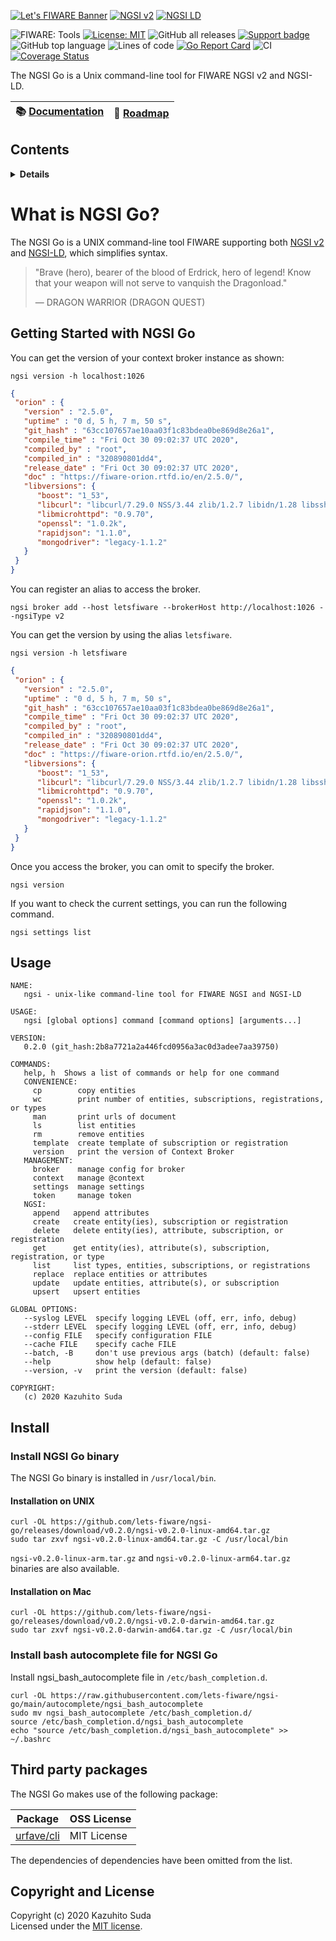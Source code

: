 [![Let's FIWARE Banner](https://raw.githubusercontent.com/lets-fiware/ngsi-go/gh-pages/img/lets-fiware-logo-non-free.png)](https://www.letsfiware.jp/)
[![NGSI v2](https://img.shields.io/badge/NGSI-v2-5dc0cf.svg)](https://fiware-ges.github.io/orion/api/v2/stable/)
[![NGSI LD](https://img.shields.io/badge/NGSI-LD-d6604d.svg)](https://www.etsi.org/deliver/etsi_gs/CIM/001_099/009/01.03.01_60/gs_cim009v010301p.pdf)

![FIWARE: Tools](https://nexus.lab.fiware.org/repository/raw/public/badges/chapters/deployment-tools.svg)
[![License: MIT](https://img.shields.io/github/license/lets-fiware/ngsi-go.svg)](https://opensource.org/licenses/MIT)
![GitHub all releases](https://img.shields.io/github/downloads/lets-fiware/ngsi-go/total)
[![Support badge](https://img.shields.io/badge/tag-fiware-orange.svg?logo=stackoverflow)](https://stackoverflow.com/questions/tagged/fiware+ngsi-go)
<br/>
![GitHub top language](https://img.shields.io/github/languages/top/lets-fiware/ngsi-go)
![Lines of code](https://img.shields.io/tokei/lines/github/lets-fiware/ngsi-go)
[![Go Report Card](https://goreportcard.com/badge/github.com/lets-fiware/ngsi-go)](https://goreportcard.com/report/github.com/lets-fiware/ngsi-go)
![CI](https://github.com/lets-fiware/ngsi-go/workflows/CI/badge.svg)
[![Coverage Status](https://coveralls.io/repos/github/lets-fiware/ngsi-go/badge.svg?branch=main)](https://coveralls.io/github/lets-fiware/ngsi-go?branch=main)


The NGSI Go is a Unix command-line tool for FIWARE NGSI v2 and NGSI-LD.

| :books: [Documentation](https://ngsi-go.letsfiware.jp/) | :dart: [Roadmap](./roadmap.md) |
|---------------------------------------------------------|--------------------------------|

## Contents
 
<details>
<summary><strong>Details</strong></summary>

-   [Getting Started with NGSI Go](#getting-started-with-ngsi-go)
-   [Usage](#usage)
-   [Install](#install)
-   [Third party packages](#third-party-packages)
-   [Copyright and License](#copyright-and-license)

</details>

# What is NGSI Go?

The NGSI Go is a UNIX command-line tool FIWARE supporting both [NGSI v2](https://fiware-ges.github.io/orion/api/v2/stable/) and [NGSI-LD](https://www.etsi.org/deliver/etsi_gs/CIM/001_099/009/01.03.01_60/gs_cim009v010301p.pdf), which simplifies syntax.

> "Brave (hero), bearer of the blood of Erdrick, hero of legend! Know that your weapon will not
> serve to vanquish the Dragonload."
>
> — DRAGON WARRIOR (DRAGON QUEST)


## Getting Started with NGSI Go

You can get the version of your context broker instance as shown:

```console
ngsi version -h localhost:1026
```

```json
{
 "orion" : {
   "version" : "2.5.0",
   "uptime" : "0 d, 5 h, 7 m, 50 s",
   "git_hash" : "63cc107657ae10aa03f1c83bdea0be869d8e26a1",
   "compile_time" : "Fri Oct 30 09:02:37 UTC 2020",
   "compiled_by" : "root",
   "compiled_in" : "320890801dd4",
   "release_date" : "Fri Oct 30 09:02:37 UTC 2020",
   "doc" : "https://fiware-orion.rtfd.io/en/2.5.0/",
   "libversions": {
      "boost": "1_53",
      "libcurl": "libcurl/7.29.0 NSS/3.44 zlib/1.2.7 libidn/1.28 libssh2/1.8.0",
      "libmicrohttpd": "0.9.70",
      "openssl": "1.0.2k",
      "rapidjson": "1.1.0",
      "mongodriver": "legacy-1.1.2"
   }
 }
}
```

You can register an alias to access the broker.

```console
ngsi broker add --host letsfiware --brokerHost http://localhost:1026 --ngsiType v2
```

You can get the version by using the alias `letsfiware`.

```console
ngsi version -h letsfiware
```

```json
{
 "orion" : {
   "version" : "2.5.0",
   "uptime" : "0 d, 5 h, 7 m, 50 s",
   "git_hash" : "63cc107657ae10aa03f1c83bdea0be869d8e26a1",
   "compile_time" : "Fri Oct 30 09:02:37 UTC 2020",
   "compiled_by" : "root",
   "compiled_in" : "320890801dd4",
   "release_date" : "Fri Oct 30 09:02:37 UTC 2020",
   "doc" : "https://fiware-orion.rtfd.io/en/2.5.0/",
   "libversions": {
      "boost": "1_53",
      "libcurl": "libcurl/7.29.0 NSS/3.44 zlib/1.2.7 libidn/1.28 libssh2/1.8.0",
      "libmicrohttpd": "0.9.70",
      "openssl": "1.0.2k",
      "rapidjson": "1.1.0",
      "mongodriver": "legacy-1.1.2"
   }
 }
}
```

Once you access the broker, you can omit to specify the broker.

```console
ngsi version
```

If you want to check the current settings, you can run the following command.

```console
ngsi settings list
```

## Usage

```text
NAME:
   ngsi - unix-like command-line tool for FIWARE NGSI and NGSI-LD

USAGE:
   ngsi [global options] command [command options] [arguments...]

VERSION:
   0.2.0 (git_hash:2b8a7721a2a446fcd0956a3ac0d3adee7aa39750)

COMMANDS:
   help, h  Shows a list of commands or help for one command
   CONVENIENCE:
     cp        copy entities
     wc        print number of entities, subscriptions, registrations, or types
     man       print urls of document
     ls        list entities
     rm        remove entities
     template  create template of subscription or registration
     version   print the version of Context Broker
   MANAGEMENT:
     broker    manage config for broker
     context   manage @context
     settings  manage settings
     token     manage token
   NGSI:
     append   append attributes
     create   create entity(ies), subscription or registration
     delete   delete entity(ies), attribute, subscription, or registration
     get      get entity(ies), attribute(s), subscription, registration, or type
     list     list types, entities, subscriptions, or registrations
     replace  replace entities or attributes
     update   update entities, attribute(s), or subscription
     upsert   upsert entities

GLOBAL OPTIONS:
   --syslog LEVEL  specify logging LEVEL (off, err, info, debug)
   --stderr LEVEL  specify logging LEVEL (off, err, info, debug)
   --config FILE   specify configuration FILE
   --cache FILE    specify cache FILE
   --batch, -B     don't use previous args (batch) (default: false)
   --help          show help (default: false)
   --version, -v   print the version (default: false)

COPYRIGHT:
   (c) 2020 Kazuhito Suda
```

## Install

### Install NGSI Go binary

The NGSI Go binary is installed in `/usr/local/bin`.

#### Installation on UNIX

```console
curl -OL https://github.com/lets-fiware/ngsi-go/releases/download/v0.2.0/ngsi-v0.2.0-linux-amd64.tar.gz
sudo tar zxvf ngsi-v0.2.0-linux-amd64.tar.gz -C /usr/local/bin
```

`ngsi-v0.2.0-linux-arm.tar.gz` and `ngsi-v0.2.0-linux-arm64.tar.gz` binaries are also available.

#### Installation on Mac

```console
curl -OL https://github.com/lets-fiware/ngsi-go/releases/download/v0.2.0/ngsi-v0.2.0-darwin-amd64.tar.gz
sudo tar zxvf ngsi-v0.2.0-darwin-amd64.tar.gz -C /usr/local/bin
```

### Install bash autocomplete file for NGSI Go

Install ngsi_bash_autocomplete file in `/etc/bash_completion.d`.

```console
curl -OL https://raw.githubusercontent.com/lets-fiware/ngsi-go/main/autocomplete/ngsi_bash_autocomplete
sudo mv ngsi_bash_autocomplete /etc/bash_completion.d/
source /etc/bash_completion.d/ngsi_bash_autocomplete
echo "source /etc/bash_completion.d/ngsi_bash_autocomplete" >> ~/.bashrc
```

## Third party packages

The NGSI Go makes use of the following package:

| Package                                         | OSS License        |
| ----------------------------------------------- | ------------------ |
| [urfave/cli](https://github.com/urfave/cli)     | MIT License        |

The dependencies of dependencies have been omitted from the list.

## Copyright and License

Copyright (c) 2020 Kazuhito Suda<br>
Licensed under the [MIT license](./LICENSE).
